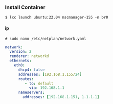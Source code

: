 ### Install Container
~~~
$ lxc launch ubuntu:22.04 mscmanager-155 -n br0
~~~
#### ip
~~~
# sudo nano /etc/netplan/network.yaml
~~~
~~~yaml
network:
  version: 2
  renderer: networkd
  ethernets:
    eth0:
      dhcp4: false
      addresses: [192.168.1.155/24]
      routes:
         - to: default
           via: 192.168.1.1
      nameservers:
        addresses: [192.168.1.151, 1.1.1.1]
~~~ 
<!--stackedit_data:
eyJoaXN0b3J5IjpbLTE3NTE5ODg4OTldfQ==
-->